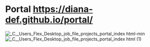 # Portal https://diana-def.github.io/portal/
![_C__Users_Flex_Desktop_job_file_projects_portal_index html-min](https://user-images.githubusercontent.com/112267131/187042583-9ebb5075-6dd1-459d-bebf-e82344d48f23.png)
![_C__Users_Flex_Desktop_job_file_projects_portal_index html (1)](https://user-images.githubusercontent.com/112267131/187042672-43cb50fe-e6cf-4582-9de9-d6a8cae968b3.png)
